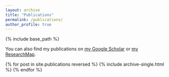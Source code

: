 ```yaml
---
layout: archive
title: "Publications"
permalink: /publications/
author_profile: true
---
```


{% include base_path %}

You can also find my publications on <a href="{{site.author.googlescholar}}">my Google Scholar</a> or <a href="{{site.author.researchmap}}">my ResearchMap</a>.

{% for post in site.publications reversed %}
  {% include archive-single.html %}
{% endfor %}
